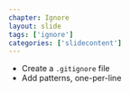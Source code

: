 ```yaml
---
chapter: Ignore
layout: slide
tags: ['ignore']
categories: ['slidecontent']
---
```


* Create a `.gitignore` file
* Add patterns, one-per-line